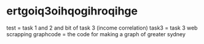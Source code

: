 # ertgoiq3oihqogihroqihge

test = task 1 and 2 and bit of task 3 (income correlation)
task3 = task 3 web scrapping
graphcode = the code for making a graph of greater sydney
